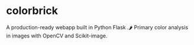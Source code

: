 # colorbrick
A production-ready webapp built in Python Flask .🌶 Primary color analysis in images with OpenCV and Scikit-image.
